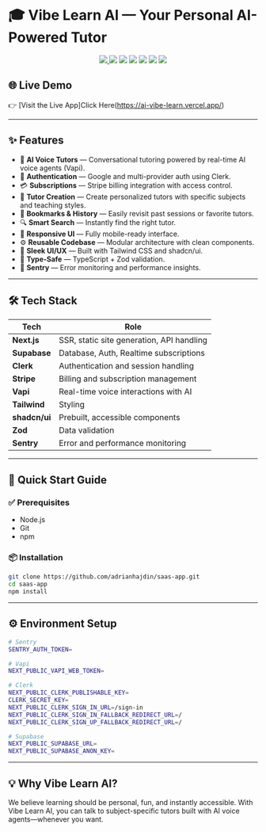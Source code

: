 

# 🎓 Vibe Learn AI — Your Personal AI-Powered Tutor


<p align="center">
  <a href="https://vercel.com">
    <img src="https://img.shields.io/badge/Deployed%20on-Vercel-000?logo=vercel&style=for-the-badge" />
  </a>
  <img src="https://img.shields.io/badge/Built%20with-Next.js-000?logo=nextdotjs&style=for-the-badge" />
  <img src="https://img.shields.io/badge/Backend-Supabase-3ECF8E?logo=supabase&logoColor=white&style=for-the-badge" />
  <img src="https://img.shields.io/badge/Auth-Clerk-3C2EF3?logo=clerk&logoColor=white&style=for-the-badge" />
  <img src="https://img.shields.io/badge/Payments-Stripe-635BFF?logo=stripe&logoColor=white&style=for-the-badge" />
  <img src="https://img.shields.io/badge/UI-TailwindCSS-38B2AC?logo=tailwindcss&logoColor=white&style=for-the-badge" />
  <img src="https://img.shields.io/badge/Code-TypeScript-007ACC?logo=typescript&logoColor=white&style=for-the-badge" />
</p>

## 🌐 Live Demo

👉 [Visit the Live App]Click Here(https://ai-vibe-learn.vercel.app/)

---

## ✨ Features

- 🤖 **AI Voice Tutors** — Conversational tutoring powered by real-time AI voice agents (Vapi).
- 🔐 **Authentication** — Google and multi-provider auth using Clerk.
- 💳 **Subscriptions** — Stripe billing integration with access control.
- 🧠 **Tutor Creation** — Create personalized tutors with specific subjects and teaching styles.
- 📁 **Bookmarks & History** — Easily revisit past sessions or favorite tutors.
- 🔍 **Smart Search** — Instantly find the right tutor.
- 📱 **Responsive UI** — Fully mobile-ready interface.
- ⚙️ **Reusable Codebase** — Modular architecture with clean components.
- 🌈 **Sleek UI/UX** — Built with Tailwind CSS and shadcn/ui.
- 🧪 **Type-Safe** — TypeScript + Zod validation.
- 🚨 **Sentry** — Error monitoring and performance insights.

---

## 🛠 Tech Stack

| Tech         | Role                                                             |
|--------------|------------------------------------------------------------------|
| **Next.js**  | SSR, static site generation, API handling                        |
| **Supabase** | Database, Auth, Realtime subscriptions                           |
| **Clerk**    | Authentication and session handling                              |
| **Stripe**   | Billing and subscription management                              |
| **Vapi**     | Real-time voice interactions with AI                             |
| **Tailwind** | Styling                                                          |
| **shadcn/ui**| Prebuilt, accessible components                                  |
| **Zod**      | Data validation                                                  |
| **Sentry**   | Error and performance monitoring                                 |

---

## 🧪 Quick Start Guide

### ✅ Prerequisites

- Node.js
- Git
- npm

### 📦 Installation

```bash
git clone https://github.com/adrianhajdin/saas-app.git
cd saas-app
npm install
```
---
## ⚙️ Environment Setup

```bash
# Sentry
SENTRY_AUTH_TOKEN=

# Vapi
NEXT_PUBLIC_VAPI_WEB_TOKEN=

# Clerk
NEXT_PUBLIC_CLERK_PUBLISHABLE_KEY=
CLERK_SECRET_KEY=
NEXT_PUBLIC_CLERK_SIGN_IN_URL=/sign-in
NEXT_PUBLIC_CLERK_SIGN_IN_FALLBACK_REDIRECT_URL=/
NEXT_PUBLIC_CLERK_SIGN_UP_FALLBACK_REDIRECT_URL=/

# Supabase
NEXT_PUBLIC_SUPABASE_URL=
NEXT_PUBLIC_SUPABASE_ANON_KEY=
```
---
## 💡 Why Vibe Learn AI?

We believe learning should be personal, fun, and instantly accessible.
With Vibe Learn AI, you can talk to subject-specific tutors built with AI voice agents—whenever you want.


